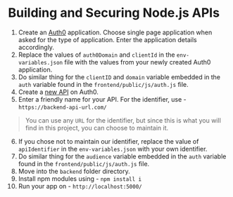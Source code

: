 # Building and Securing Node.js APIs

1. Create an [Auth0](https://manage.auth0.com/#/applications/create) application. Choose single page application when asked for the type of application. Enter the application details accordingly.
2. Replace the values of `auth0Domain` and `clientId` in the `env-variables.json` file with the values from your newly created Auth0 application.
3. Do similar thing for the `clientID` and `domain` variable embedded in the `auth` variable found in the `frontend/public/js/auth.js` file.
4. Create a [new API](https://manage.auth0.com/#/apis) on Auth0.
5. Enter a friendly name for your API. For the identifier, use - `https://backend-api-url.com/`

> You can use any `URL` for the identifier, but since this is what you will find in this project, you can choose to maintain it.

6. If you chose not to maintain our identifier, replace the value of `apiIdentifier` in the `env-variables.json` with your own identifier.
7. Do similar thing for the `audience` variable embedded in the `auth` variable found in the `frontend/public/js/auth.js` file.
8. Move into the `backend` folder directory.
9. Install npm modules using - `npm install i`
10. Run your app on - `http://localhost:5000/`

